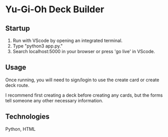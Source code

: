 # Yu-Gi-Oh Deck Builder

## Startup
1. Run with VScode by opening an integrated terminal.
2. Type "python3 app.py."
3. Search localhost:5000 in your browser or press 'go live' in VScode.

## Usage
Once running, you will need to sign/login to use the create card or create deck route.

I recommend first creating a deck before creating any cards, but the forms tell someone any other necessary information.

## Technologies
Python, HTML
